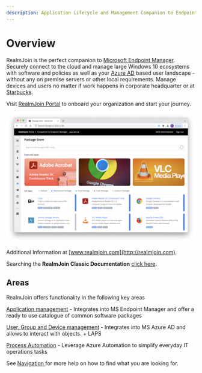 ```yaml
---
description: Application Lifecycle and Management Companion to Endpoint Manager
---
```


# Overview

RealmJoin is the perfect companion to [Microsoft Endpoint Manager](https://www.microsoft.com/en-us/security/business/microsoft-endpoint-manager). Securely connect to the cloud and manage large Windows 10 ecosystems with software and policies as well as your [Azure AD](https://azure.microsoft.com/en-us/services/active-directory/) based user landscape - without any on premise servers or other local requirements. Manage devices and users no matter if work happens in corporate headquarter or at [Starbucks](https://www.starbucks.com).

Visit [RealmJoin Portal](https://portal.realmjoin.com) to onboard your organization and start your journey.

![](.gitbook/assets/rjvnext-appstore.png)

Additional Information at [www.realmjoin.com](http://realmjoin.com).

Searching the **RealmJoin Classic Documentation** [click here](https://docs-classic.realmjoin.com).

## Areas

RealmJoin offers functionality in the following key areas

[Application management](AppManagement/) - Integrates into MS Endpoint Manager and offer a ready to use catalogue of common software packages

[User, Group and Device management](user-group-device-management/) - Integrates into MS Azure AD and allows to interact with objects. + LAPS

[Process Automation](runbooks/) - Leverage Azure Automation to simplify everyday IT operations tasks

See [Navigation ](readme/navigation.md)for more help on how to find what you are looking for.

